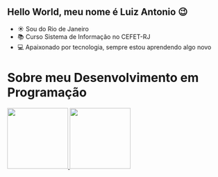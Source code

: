 ## Hello World, meu nome é Luiz Antonio 😉

- ☀ Sou do Rio de Janeiro
- 📚 Curso Sistema de Informação no CEFET-RJ
- 💻 Apaixonado por tecnologia, sempre estou aprendendo algo novo

##

<h1>Sobre meu Desenvolvimento em Programação</h1>

<div>
<a href="https://github.com/LuizAntonio13">
<img height="140em" src="https://github-readme-stats.vercel.app/api/top-langs/?username=LuizAntonioSantos&layout=compact&langs_count=7&theme=github_dark"/>
<img height="140em" src="https://github-readme-stats.vercel.app/api?username=LuizAntonioSantos&show_icons=true&theme=github_dark&include_all_commits=true&count_private=true"/>
</div>
  
##
